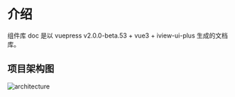 # 介绍

组件库 doc 是以 vuepress v2.0.0-beta.53 + vue3 + iview-ui-plus 生成的文档库。

## 项目架构图

![architecture](/images/doc-document/introduction/architecture.png)